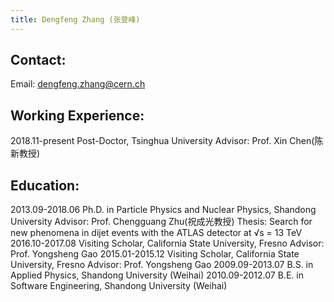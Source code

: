 ```yaml
---
title: Dengfeng Zhang (张登峰)
---
```


Contact:
---
Email: dengfeng.zhang@cern.ch 

Working Experience:
---
2018.11-present	  Post-Doctor, Tsinghua University
			            Advisor: Prof. Xin Chen(陈新教授)

Education:
---
2013.09-2018.06	  Ph.D. in Particle Physics and Nuclear Physics, Shandong University
			            Advisor: Prof. Chengguang Zhu(祝成光教授)
                  Thesis: Search for new phenomena in dijet events with the ATLAS detector at √s = 13 TeV
2016.10-2017.08   Visiting Scholar, California State University, Fresno
			            Advisor: Prof. Yongsheng Gao
2015.01-2015.12   Visiting Scholar, California State University, Fresno
                  Advisor: Prof. Yongsheng Gao
2009.09-2013.07   B.S. in Applied Physics, Shandong University (Weihai)
2010.09-2012.07   B.E. in Software Engineering, Shandong University (Weihai)
